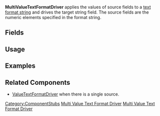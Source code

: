 <languages></languages> <translate>

**MultiValueTextFormatDriver** applies the values of source fields to a
[text format
string](https://docs.microsoft.com/en-us/dotnet/api/system.string.format?view=net-5.0#get-started-with-the-stringformat-method)
and drives the target string field. The source fields are the numeric
elements specified in the format string.

## Fields

## Usage

## Examples

## Related Components

-   [ValueTextFormatDriver](ValueTextFormatDriver_(Component) "wikilink")<T>
    when there is a single source.

</translate>

[Category:ComponentStubs](Category:ComponentStubs "wikilink") [Multi
Value Text Format
Driver](Category:Components{{#translation:}} "wikilink") [Multi Value
Text Format
Driver](Category:Components:Utility{{#translation:}} "wikilink")